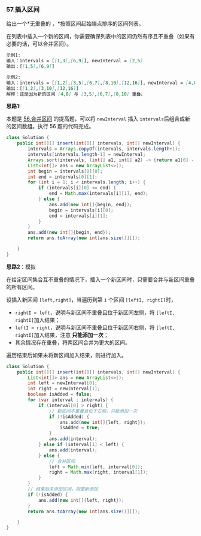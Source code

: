 ### 57.插入区间

给出一个*无重叠的 ，*按照区间起始端点排序的区间列表。

在列表中插入一个新的区间，你需要确保列表中的区间仍然有序且不重叠（如果有必要的话，可以合并区间）。

``` markdown
示例1:
输入：intervals = [[1,3],[6,9]], newInterval = [2,5]
输出：[[1,5],[6,9]]

示例2:
输入：intervals = [[1,2],[3,5],[6,7],[8,10],[12,16]], newInterval = [4,8]
输出：[[1,2],[3,10],[12,16]]
解释：这是因为新的区间 [4,8] 与 [3,5],[6,7],[8,10] 重叠。
```



**思路1:**

本题是 <a href="all_note/56.合并区间.md">56.合并区间</a> 的提高题，可以将 `newInterval` 插入 `intervals`后组合成新的区间数组。执行 56 题的代码完成。

``` java
class Solution {
    public int[][] insert(int[][] intervals, int[] newInterval) {
        intervals = Arrays.copyOf(intervals, intervals.length+1);
        intervals[intervals.length-1] = newInterval;
        Arrays.sort(intervals, (int[] a1, int[] a2) -> {return a1[0] - a2[0];});
        List<int[]> ans = new ArrayList<>();
        int begin = intervals[0][0];
        int end = intervals[0][1];
        for (int i = 1; i < intervals.length; i++) {
            if (intervals[i][0] <= end) {
                end = Math.max(intervals[i][1], end);
            } else {
                ans.add(new int[]{begin, end});
                begin = intervals[i][0];
                end = intervals[i][1];
            }
        }
        ans.add(new int[]{begin, end});
        return ans.toArray(new int[ans.size()][]);

    }
}
```



**思路2**：模拟

在给定区间集合互不重叠的情况下，插入一个新区间时，只需要合并与新区间重叠的所有区间。

设插入新区间 `[left,right]`，当遍历到第 `i` 个区间 `[leftI, rightI]`时，

- `rightI < left`，说明与新区间不重叠且位于新区间左侧，将 `[leftI, rightI]`加入结果；
- `leftI > right`，说明与新区间不重叠且位于新区间右侧，将 `[leftI, rightI]`加入结果，注意 **只能添加一次**；
- 其余情况存在重叠，将两区间合并为更大的区间。

遍历结束后如果未将新区间加入结果，则进行加入。

``` java
class Solution {
    public int[][] insert(int[][] intervals, int[] newInterval) {
        List<int[]> ans = new ArrayList<>();
        int left = newInterval[0];
        int right = newInterval[1];
        boolean isAdded = false;
        for (var interval : intervals) {
            if (interval[0] > right) {
                // 新区间不重叠且位于左侧，只能添加一次
                if (!isAdded) {
                    ans.add(new int[]{left, right});
                    isAdded = true;
                }
                ans.add(interval);
            } else if (interval[1] < left) {
                ans.add(interval);
            } else {
                // 合并区间
                left = Math.min(left, interval[0]);
                right = Math.max(right, interval[1]);
            }
        }
        // 结束后未添加区间，则重新添加
        if (!isAdded) {
            ans.add(new int[]{left, right});
        }
        return ans.toArray(new int[ans.size()][]);

    }
}
```

